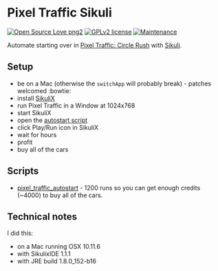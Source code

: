 # Pixel Traffic Sikuli

[![Open Source Love png2](https://badges.frapsoft.com/os/v2/open-source.png?v=103)](https://github.com/ellerbrock/open-source-badges/)
[![GPLv2 license](https://img.shields.io/badge/License-GPLv2-blue.svg)](https://github.com/chicks-net/pixel_traffic_sikuli/blob/master/LICENSE)
[![Maintenance](https://img.shields.io/badge/Maintained%3F-yes-green.svg)](https://github.com/chicks-net/pixel_traffic_sikuli/graphs/commit-activity)

Automate starting over in
[Pixel Traffic: Circle Rush](http://store.steampowered.com/app/696460/Pixel_Traffic_Circle_Rush/)
with [Sikuli](http://www.sikuli.org/).

## Setup

* be on a Mac (otherwise the `switchApp` will probably break) - patches welcomed :bowtie:
* install [SikuliX](http://sikulix.com/quickstart/)
* run Pixel Traffic in a Window at 1024x768
* start SikuliX 
* open the [autostart script](https://chicks-net.github.io/pixel_traffic_sikuli/pixel_traffic_autostart.sikuli/pixel_traffic_autostart.html)
* click Play/Run icon in SikuliX
* wait for hours
* profit
* buy all of the cars

## Scripts

* [pixel_traffic_autostart](https://chicks-net.github.io/pixel_traffic_sikuli/pixel_traffic_autostart.sikuli/pixel_traffic_autostart.html) - 1200 runs so you can get enough credits (~4000) to buy all of the cars.

## Technical notes

I did this:

* on a Mac running OSX 10.11.6
* with SikulixIDE 1.1.1
* with JRE build 1.8.0_152-b16
